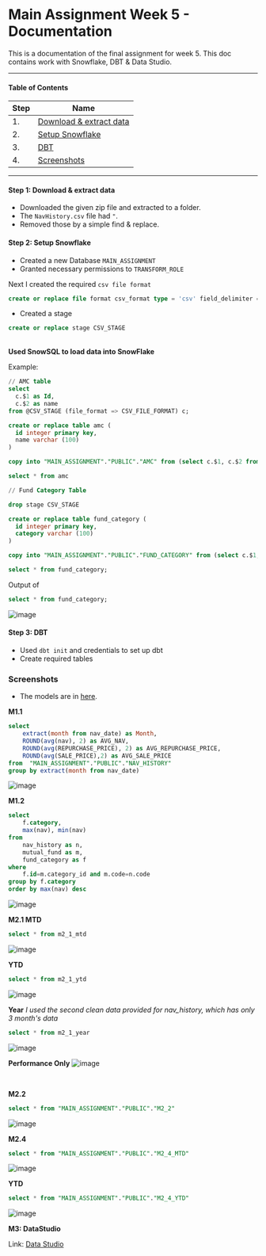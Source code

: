 # Main Assignment Week 5 - Documentation

This is a documentation of the final assignment for week 5. This doc contains work with Snowflake, DBT & Data Studio.

___

#### Table of Contents

| Step        | Name        |
| ----------- | ----------- |
| 1.          | [Download & extract data](#step-1-download--extract-data) |
| 2.          | [Setup Snowflake](#step-2-setup-snowflake) |
| 3.          | [DBT](#step-3-dbt) |
| 4.          | [Screenshots](#screenshots) |

___

#### Step 1: Download & extract data

* Downloaded the given zip file and extracted to a folder.
* The  `NavHistory.csv` file had `"`.
* Removed those by a simple find & replace.

#### Step 2: Setup Snowflake

* Created a new Database `MAIN_ASSIGNMENT`
* Granted necessary permissions to `TRANSFORM_ROLE`

Next I created the required `csv file format`

```SQL
create or replace file format csv_format type = 'csv' field_delimiter = ',' skip_header = 1;
```

- Created a stage

```SQL
create or replace stage CSV_STAGE
``` 
<br />**Used SnowSQL to load data into SnowFlake**

Example:

```sql
// AMC table
select 
  c.$1 as Id, 
  c.$2 as name
from @CSV_STAGE (file_format => CSV_FILE_FORMAT) c;

create or replace table amc (
  id integer primary key, 
  name varchar (100)
)

copy into "MAIN_ASSIGNMENT"."PUBLIC"."AMC" from (select c.$1, c.$2 from @CSV_STAGE (file_format => CSV_FILE_FORMAT) c);

select * from amc

// Fund Category Table

drop stage CSV_STAGE

create or replace table fund_category (
  id integer primary key, 
  category varchar (100)
)

copy into "MAIN_ASSIGNMENT"."PUBLIC"."FUND_CATEGORY" from (select c.$1, c.$2 from @CSV_STAGE (file_format => CSV_FILE_FORMAT) c);

select * from fund_category;
```

Output of 
```SQL
select * from fund_category;
```

![image](https://user-images.githubusercontent.com/104750177/171588404-f1f44d26-94eb-49a3-8ca4-411365fe6039.png)



#### Step 3: DBT

- Used `dbt init` and credentials to set up dbt
- Create required tables

### Screenshots

- The models are in [here](main_assignment/models/main).

**M1.1**
```SQL
select 
    extract(month from nav_date) as Month,
    ROUND(avg(nav), 2) as AVG_NAV,
    ROUND(avg(REPURCHASE_PRICE), 2) as AVG_REPURCHASE_PRICE,
    ROUND(avg(SALE_PRICE),2) as AVG_SALE_PRICE
from  "MAIN_ASSIGNMENT"."PUBLIC"."NAV_HISTORY"
group by extract(month from nav_date)
```
![image](https://user-images.githubusercontent.com/104750177/171588762-f04e555b-8f90-4536-a3bc-5349ecfcfc3e.png)



**M1.2**
```SQL
select
    f.category,
    max(nav), min(nav)
from 
    nav_history as n,
    mutual_fund as m,
    fund_category as f
where 
    f.id=m.category_id and m.code=n.code
group by f.category
order by max(nav) desc
```

![image](https://user-images.githubusercontent.com/104750177/171588965-7ef42b9d-a01f-4e28-8abf-ecd9eb01ec0f.png)

**M2.1 MTD**
```SQL
select * from m2_1_mtd
```
![image](https://user-images.githubusercontent.com/104750177/171589202-9431ed99-245d-4222-b25b-f2f83e752dc4.png)

**YTD**
```SQL
select * from m2_1_ytd
```
![image](https://user-images.githubusercontent.com/104750177/171589488-793ae80d-f785-4456-8b15-237e0138cc4e.png)

**Year**  _I used the second clean data provided for nav_history, which has only 3 month's data_
```SQL
select * from m2_1_year
```
![image](https://user-images.githubusercontent.com/104750177/171589585-56986472-cd5e-4df3-98f7-d5d827b15df0.png)

**Performance Only**
![image](https://user-images.githubusercontent.com/104750177/171590423-8e970c49-3138-472c-8dbd-9b9c28242fe0.png)

<br />

**M2.2**
```SQL
select * from "MAIN_ASSIGNMENT"."PUBLIC"."M2_2"
```

![image](https://user-images.githubusercontent.com/104750177/171591031-6667b224-a864-431c-8227-57b99a516e0c.png)

**M2.4**
```SQL
select * from "MAIN_ASSIGNMENT"."PUBLIC"."M2_4_MTD"
```

![image](https://user-images.githubusercontent.com/104750177/171591197-911cd163-0124-4e74-8adb-1034f9f796f1.png)

**YTD**

```SQL
select * from "MAIN_ASSIGNMENT"."PUBLIC"."M2_4_YTD"
```
![image](https://user-images.githubusercontent.com/104750177/171591339-63ef1950-4549-42e6-a7dd-4bf0e566b798.png)

**M3: DataStudio**

Link: [Data Studio](https://datastudio.google.com/reporting/f909ef97-f9f1-4644-b14b-5f3b580b17f8)
